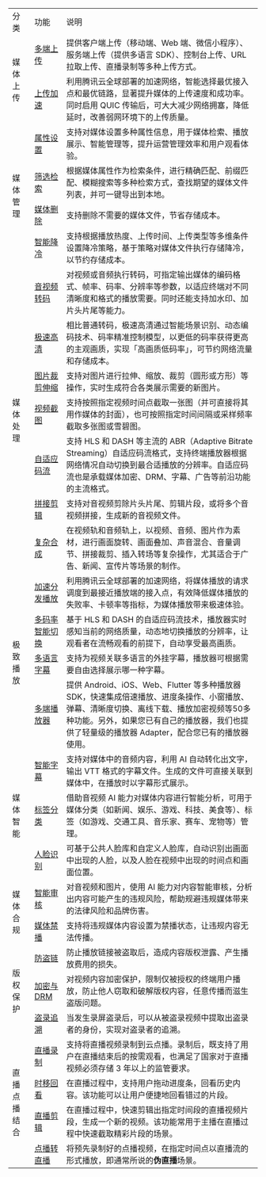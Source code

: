 <table selecttype="cells" ><colgroup><col  ><col  ><col  ></colgroup>
<tbody>
<tr  ><td>分类</td>
<td>功能</td>
<td>说明</td>
</tr>

<tr  ><td colspan="1" rowspan="2" >媒体上传</td>
<td><a data-sheets-hyperlink="{&quot;hyperlinkType&quot;:null}" href="https://cloud.tencent.com/document/product/266/78288" data-sheet-href="https://cloud.tencent.com/document/product/266/78288" title="" >多端上传</a></td>
<td>提供客户端上传（移动端、Web 端、微信小程序）、服务端上传（提供多语言 SDK）、控制台上传、URL 拉取上传、直播录制等多种上传方式。</td>
</tr>

<tr  ><td><a data-sheets-hyperlink="{&quot;hyperlinkType&quot;:null}" href="https://cloud.tencent.com/document/product/266/78038" data-sheet-href="https://cloud.tencent.com/document/product/266/78038" title="" >上传加速</a></td>
<td>利用腾讯云全球部署的加速网络，智能选择最优接入点和最优链路，显著提升媒体的上传速度和成功率。同时启用 QUIC 传输后，可大大减少网络拥塞，降低延时，改善弱网环境下的上传质量。</td>
</tr>

<tr  ><td colspan="1" rowspan="4" >媒体管理</td>
<td><a data-sheets-hyperlink="{&quot;hyperlinkType&quot;:null}" href="https://cloud.tencent.com/document/product/266/78667" data-sheet-href="https://cloud.tencent.com/document/product/266/78667" title="" >属性设置</a></td>
<td>支持对媒体设置多种属性信息，用于媒体检索、播放展示、智能管理等，提升运营管理效率和用户观看体验。</td>
</tr>

<tr  ><td><a data-sheets-hyperlink="{&quot;hyperlinkType&quot;:null}" href="https://cloud.tencent.com/document/product/266/78668" data-sheet-href="https://cloud.tencent.com/document/product/266/78668" title="" >筛选检索</a></td>
<td>根据媒体属性作为检索条件，进行精确匹配、前缀匹配、模糊搜索等多种检索方式，查找期望的媒体文件列表，并可一键导出到本地。</td>
</tr>

<tr  ><td><a data-sheets-hyperlink="{&quot;hyperlinkType&quot;:null}" href="https://cloud.tencent.com/document/product/266/78313" data-sheet-href="https://cloud.tencent.com/document/product/266/78313" title="" >媒体删除</a></td>
<td>支持删除不需要的媒体文件，节省存储成本。</td>
</tr>

<tr  ><td><a data-sheets-hyperlink="{&quot;hyperlinkType&quot;:null}" href="https://cloud.tencent.com/document/product/266/78314" data-sheet-href="https://cloud.tencent.com/document/product/266/78314" title="" >智能降冷</a></td>
<td>支持根据播放热度、上传时间、上传类型等多维条件设置降冷策略，基于策略对媒体文件执行存储降冷，以节约存储成本。</td>
</tr>

<tr  ><td colspan="1" rowspan="7" >媒体处理</td>
<td><a data-sheets-hyperlink="{&quot;hyperlinkType&quot;:null}" href="https://cloud.tencent.com/document/product/266/78289" data-sheet-href="https://cloud.tencent.com/document/product/266/78289" title="" >音视频转码</a></td>
<td>对视频或音频执行转码，可指定输出媒体的编码格式、帧率、码率、分辨率等参数，以适应终端对不同清晰度和格式的播放需要。同时还能支持加水印、加片头片尾等能力。</td>
</tr>

<tr  ><td><a data-sheets-hyperlink="{&quot;hyperlinkType&quot;:null}" href="https://cloud.tencent.com/document/product/266/78315" data-sheet-href="https://cloud.tencent.com/document/product/266/78315" title="" >极速高清</a></td>
<td>相比普通转码，极速高清通过智能场景识别、动态编码技术、码率精准控制模型，以更低的码率获得更高的主观画质，实现「高画质低码率」，可节约网络流量和存储成本。</td>
</tr>

<tr  ><td><a data-sheets-hyperlink="{&quot;hyperlinkType&quot;:null}" href="https://cloud.tencent.com/document/product/266/78290" data-sheet-href="https://cloud.tencent.com/document/product/266/78290" title="" >图片裁剪伸缩</a></td>
<td>支持对图片进行拉伸、缩放、裁剪（圆形或方形）等操作，实时生成符合各类展示需要的新图片。</td>
</tr>

<tr  ><td><a data-sheets-hyperlink="{&quot;hyperlinkType&quot;:null}" href="https://cloud.tencent.com/document/product/266/78291" data-sheet-href="https://cloud.tencent.com/document/product/266/78291" title="" >视频截图</a></td>
<td>支持按照指定视频时间点截取一张图（并可直接将其用作媒体的封面），也可按照指定时间间隔或采样频率截取多张图或雪碧图。</td>
</tr>

<tr  ><td><a data-sheets-hyperlink="{&quot;hyperlinkType&quot;:null}" href="https://cloud.tencent.com/document/product/266/78292" data-sheet-href="https://cloud.tencent.com/document/product/266/78292" title="" >自适应码流</a></td>
<td>支持 HLS 和 DASH 等主流的 ABR（Adaptive Bitrate Streaming）自适应码流格式，支持终端播放器根据网络情况自动切换到最合适播放的分辨率。自适应码流也是承载媒体加密、DRM、字幕、广告等前沿功能的主流格式。</td>
</tr>

<tr  ><td><a data-sheets-hyperlink="{&quot;hyperlinkType&quot;:null}" href="https://cloud.tencent.com/document/product/266/78293" data-sheet-href="https://cloud.tencent.com/document/product/266/78293" title="" >拼接剪辑</a></td>
<td>支持对音视频剪除片头片尾、剪辑片段，或将多个音视频拼接，生成新的音视频文件。</td>
</tr>

<tr  ><td><a data-sheets-hyperlink="{&quot;hyperlinkType&quot;:null}" href="https://cloud.tencent.com/document/product/266/78294" data-sheet-href="https://cloud.tencent.com/document/product/266/78294" title="" >复杂合成</a></td>
<td>在视频轨和音频轨上，以视频、音频、图片作为素材，进行画面旋转、画面叠加、声音混合、音量调节、拼接裁剪、插入转场等复杂操作，尤其适合于广告、新闻、宣传片等场景的制作。</td>
</tr>

<tr  ><td colspan="1" rowspan="4" >极致播放</td>
<td><a data-sheets-hyperlink="{&quot;hyperlinkType&quot;:null}" href="https://cloud.tencent.com/document/product/266/78295" data-sheet-href="https://cloud.tencent.com/document/product/266/78295" title="" >加速分发播放</a></td>
<td>利用腾讯云全球部署的加速网络，将媒体播放的请求调度到最接近播放端的接入点，有效降低媒体播放的失败率、卡顿率等指标，为媒体播放带来极速体验。</td>
</tr>

<tr  ><td><a data-sheets-hyperlink="{&quot;hyperlinkType&quot;:null}" href="https://cloud.tencent.com/document/product/266/78296" data-sheet-href="https://cloud.tencent.com/document/product/266/78296" title="" >多码率智能切换</a></td>
<td>基于 HLS 和 DASH 的自适应码流技术，播放器实时感知当前的网络质量，动态地切换播放的分辨率，让观看者在流畅观看的前提下，自动享受最高画质。</td>
</tr>

<tr  ><td><a data-sheets-hyperlink="{&quot;hyperlinkType&quot;:null}" href="https://cloud.tencent.com/document/product/266/78297" data-sheet-href="https://cloud.tencent.com/document/product/266/78297" title="" >多语言字幕</a></td>
<td>支持为视频关联多语言的外挂字幕，播放器可根据需要自由选择展示哪一种字幕。</td>
</tr>

<tr  ><td><a data-sheets-hyperlink="{&quot;hyperlinkType&quot;:null}" href="https://cloud.tencent.com/document/product/266/78298" data-sheet-href="https://cloud.tencent.com/document/product/266/78298" title="" >多端播放器</a></td>
<td>提供 Android、iOS、Web、Flutter 等多种播放器 SDK，快速集成倍速播放、进度条操作、小窗播放、弹幕、清晰度切换、离线下载、播放加密视频等50多种功能。另外，如果您已有自己的播放器，我们也提供了轻量级的播放器 Adapter，配合您已有的播放器使用。</td>
</tr>

<tr  ><td colspan="1" rowspan="3" >媒体智能</td>
<td><a data-sheets-hyperlink="{&quot;hyperlinkType&quot;:null}" href="https://cloud.tencent.com/document/product/266/78301" data-sheet-href="https://cloud.tencent.com/document/product/266/78301" title="" >智能字幕</a></td>
<td>支持对媒体中的音频内容，利用 AI 自动转化出文字，输出 VTT 格式的字幕文件。生成的文件可直接关联到媒体中，在播放时以字幕形式展示。</td>
</tr>

<tr  ><td><a data-sheets-hyperlink="{&quot;hyperlinkType&quot;:null}" href="https://cloud.tencent.com/document/product/266/78302" data-sheet-href="https://cloud.tencent.com/document/product/266/78302" title="" >标签分类</a></td>
<td>借助音视频 AI 能力对媒体内容进行智能分析，可用于媒体分类（如新闻、娱乐、游戏、科技、美食等）、标签（如游戏、交通工具、音乐家、赛车、宠物等）管理。</td>
</tr>

<tr  ><td><a data-sheets-hyperlink="{&quot;hyperlinkType&quot;:null}" href="https://cloud.tencent.com/document/product/266/78303" data-sheet-href="https://cloud.tencent.com/document/product/266/78303" title="" >人脸识别</a></td>
<td>可基于公共人脸库和自定义人脸库，自动识别出画面中出现的人脸，以及人脸在视频中出现的时间点和画面位置。</td>
</tr>

<tr  ><td colspan="1" rowspan="2" >媒体合规</td>
<td><a data-sheets-hyperlink="{&quot;hyperlinkType&quot;:null}" href="https://cloud.tencent.com/document/product/266/78304" data-sheet-href="https://cloud.tencent.com/document/product/266/78304" title="" >智能审核</a></td>
<td>对音视频和图片，使用 AI 能力对内容智能审核，分析出内容可能产生的违规风险，帮助规避违规媒体带来的法律风险和品牌伤害。</td>
</tr>

<tr  ><td><a data-sheets-hyperlink="{&quot;hyperlinkType&quot;:null}" href="https://cloud.tencent.com/document/product/266/78305" data-sheet-href="https://cloud.tencent.com/document/product/266/78305" title="" >媒体禁播</a></td>
<td>支持将违规媒体内容设置为禁播状态，让违规内容无法传播。</td>
</tr>

<tr  ><td colspan="1" rowspan="3" >版权保护</td>
<td><a data-sheets-hyperlink="{&quot;hyperlinkType&quot;:null}" href="https://cloud.tencent.com/document/product/266/78306" data-sheet-href="https://cloud.tencent.com/document/product/266/78306" title="" >防盗链</a></td>
<td>防止播放链接被盗取后，造成内容版权泄露、产生播放费用的损失。</td>
</tr>

<tr  ><td><a data-sheets-hyperlink="{&quot;hyperlinkType&quot;:null}" href="https://cloud.tencent.com/document/product/266/78307" data-sheet-href="https://cloud.tencent.com/document/product/266/78307" title="" >加密与 DRM</a></td>
<td>对视频内容加密保护，限制仅被授权的终端用户播放，防止他人窃取和破解版权内容，任意传播而滋生盗版问题。</td>
</tr>

<tr  ><td><a data-sheets-hyperlink="{&quot;hyperlinkType&quot;:null}" href="https://cloud.tencent.com/document/product/266/78308" data-sheet-href="https://cloud.tencent.com/document/product/266/78308" title="" >盗录追溯</a></td>
<td>当发生录屏盗录后，可以从被盗录视频中提取出盗录者的身份，实现对盗录者的追溯。</td>
</tr>

<tr  ><td colspan="1" rowspan="4" >直播点播结合</td>
<td><a data-sheets-hyperlink="{&quot;hyperlinkType&quot;:null}" href="https://cloud.tencent.com/document/product/266/78309" data-sheet-href="https://cloud.tencent.com/document/product/266/78309" title="" >直播录制</a></td>
<td>支持将直播视频录制到云点播。录制后，既支持了用户在直播结束后的按需观看，也满足了国家对于直播视频必须存储 3 年以上的监管要求。</td>
</tr>

<tr  ><td><a data-sheets-hyperlink="{&quot;hyperlinkType&quot;:null}" href="https://cloud.tencent.com/document/product/266/78310" data-sheet-href="https://cloud.tencent.com/document/product/266/78310" title="" >时移回看</a></td>
<td>在直播过程中，支持用户拖动进度条，回看历史内容。该功能可以让用户便捷地回看错过的片段。</td>
</tr>

<tr  ><td><a data-sheets-hyperlink="{&quot;hyperlinkType&quot;:null}" href="https://cloud.tencent.com/document/product/266/78311" data-sheet-href="https://cloud.tencent.com/document/product/266/78311" title="" >直播剪辑</a></td>
<td>在直播过程中，快速剪辑出指定时间段的直播视频片段，生成一个新的视频。该功能常用于主播在直播过程中快速截取精彩片段的场景。</td>
</tr>

<tr  ><td><a data-sheets-hyperlink="{&quot;hyperlinkType&quot;:null}" href="https://cloud.tencent.com/document/product/266/78312" data-sheet-href="https://cloud.tencent.com/document/product/266/78312" title="" >点播转直播</a></td>
<td>将预先录制好的点播视频，在指定时间点以直播流的形式播放，即通常所说的<b>伪直播</b>场景。</td>
</tr>

</tbody>
</table>

